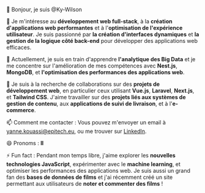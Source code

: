👋 Bonjour, je suis @Ky-Wilson

👀 Je m'intéresse au **développement web full-stack**, à la **création d'applications web performantes** et à l'**optimisation de l'expérience utilisateur**. Je suis passionné par **la création d'interfaces dynamiques** et **la gestion de la logique côté back-end** pour développer des applications web efficaces.

🌱 Actuellement, je suis en train d'apprendre **l'analytique des Big Data** et je me concentre sur l'amélioration de mes compétences avec **Nest.js**, **MongoDB**, et **l'optimisation des performances des applications web**.

💞️ Je suis à la recherche de collaborations sur des **projets de développement web**, en particulier ceux utilisant **Vue.js**, **Laravel**, **Next.js**, et **Tailwind CSS**. J'aime travailler sur des **projets liés aux systèmes de gestion de contenu**, aux **applications de suivi de livraison**, et à l'**e-commerce**.

📫 Comment me contacter : Vous pouvez m'envoyer un email à [yanne.kouassi@epitech.eu](mailto:yanne.kouassi@epitech.eu), ou me trouver sur [LinkedIn](https://www.linkedin.com/in/yanne-cedric-wilson-kouassi-17bb12303).

😄 Pronoms : **Il**

⚡ Fun fact : Pendant mon temps libre, j'aime explorer les **nouvelles technologies JavaScript**, expérimenter avec le **machine learning**, et optimiser les performances des applications web. Je suis aussi un grand fan des **bases de données de films** et j'ai récemment créé un site permettant aux utilisateurs de **noter et commenter des films** !

<!---
Ky-Wilson/Ky-Wilson est un dépôt ✨ spécial ✨ car son fichier `README.md` (ce fichier) apparaît sur votre profil GitHub.
Vous pouvez cliquer sur le lien "Preview" pour voir vos changements.
--->
